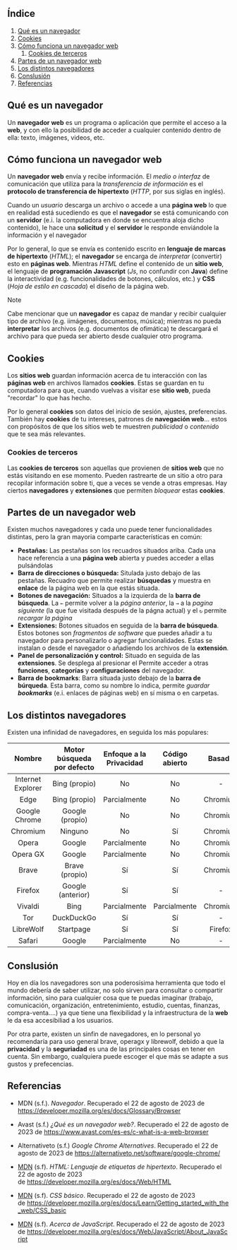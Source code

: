 ## Índice

1. [Qué es un navegador](#Qué%20es%20un%20navegador)
2. [Cookies](#Cookies)
3. [Cómo funciona un navegador web](#Cómo%20funciona%20un%20navegador%20web)
	1. [Cookies de terceros](#Cookies%20de%20terceros)
4. [Partes de un navegador web](#Partes%20de%20un%20navegador%20web)
5. [Los distintos navegadores](#Los%20distintos%20navegadores)
6. [Conslusión](#Conslusión)
7. [Referencias](#Referencias)

<div style="page-break-after: always;"></div>

## Qué es un navegador

Un **navegador web** es un programa o aplicación que permite el acceso a la **web**, y con ello la posibilidad de acceder a cualquier contenido dentro de ella: texto, imágenes, videos, etc.

## Cómo funciona un navegador web

Un **navegador web** envía y recibe información. El _medio o interfaz_ de comunicación que utiliza para la _transferencia de información_ es el **protocolo de transferencia de hipertexto** (_HTTP_, por sus siglas en inglés).

Cuando un _usuario_ descarga un archivo o accede a una **página web** lo que en realidad está sucediendo es que el **navegador** se está comunicando con un **servidor** (e.i. la computadora en donde se encuentra aloja dicho contenido), le hace una **solicitud** y el **servidor** le responde enviándole la información y el navegador

Por lo general, lo que se envía es contenido escrito en **lenguaje de marcas de hipertexto** (*HTML*); el **navegador** se encarga de _interpretar_ (convertir) esto en **páginas web**. Mientras _HTML_ define el contenido de un **sitio web**, el lenguaje de **programación** **Javascript** (_Js_, no confundir con **Java**) define la interactividad (e.g. funcionalidades de botones, cálculos, etc.) y **CSS** (_Hoja de estilo en cascada_) el diseño de la página web. 

> [!NOTE]
> 
> Cabe mencionar que un **navegador** es capaz de mandar y recibir cualquier tipo de archivo (e.g. iimágenes, documentos, música); mientras no pueda **interpretar** los archivos (e.g. documentos de ofimática) te descargará el archivo para que pueda ser abierto desde cualquier otro programa.

## Cookies

Los **sitios web** guardan información acerca de tu interacción con las **páginas web**  en archivos llamados **cookies**. Estas se guardan en tu computadora para que, cuando vuelvas a visitar ese **sitio web**, pueda "recordar" lo que has hecho. 

Por lo general **cookies** son datos del  inicio de sesión, ajustes, preferencias. También hay **cookies** de tu intereses, patrones de **navegación web**... estos con propósitos de que los sitios web te muestren _publicidad_ o _contenido_ que te sea más relevantes.

### Cookies de terceros

Las **cookies de terceros** son aquellas que provienen de **sitios web** que no estás visitando en ese momento.  Pueden rastrearte de un sitio a otro para recopilar información sobre ti, que a veces se vende a otras empresas. Hay ciertos **navegadores** y **extensiones** que permiten _bloquear_ estas **cookies**.

## Partes de un navegador web

Existen muchos navegadores y cada uno puede tener funcionalidades distintas, pero la gran mayoria comparte características en común:

- **Pestañas:** Las pestañas son los recuadros situados ariba. Cada una hace referencia a una **página web** abierta y puedes acceder a ellas pulsándolas
- **Barra de direcciones o búsqueda:** Situlada justo debajo de las pestañas. Recuadro que permite realizar **búsquedas** y muestra en **enlace** de la página web en la que estás situada.
- **Botones de navegación:** Situados a la izquierda de la **barra de búsqueda**. La `←` permite volver a la _página anterior_, la `→` a la _pagina siguiente_ (la que fue visitada después de la págna actual) y el  `↻` permite _recargar la página_
- **Extensiones:** Botones situados en seguida de la **barra de búsqueda**. Estos botones son _fragmentos de software_ que puedes añadir a tu navegador para personalizarlo o agregar funcionalidades. Estas se instalan o desde el navegador o añadiendo los archivos de la **extensión**.
- **Panel de personalización y control:** Situado en seguida de las **extensiones**. Se desplega al presionar el  Permite acceder a otras **funciones**, **categorías** y **configuraciones** del navegador.
- **Barra de bookmarks**: Barra situada justo debajo de la **barra de búrqueda**. Esta barra, como su nombre lo indica, permite _guardar **bookmarks**_ (e.i. enlaces de páginas web) en sí misma o en carpetas.

## Los distintos navegadores

Existen una infinidad de navegadores, en seguida los más populares:

|      Nombre       | Motor búsqueda por defecto | Enfoque a la Privacidad | Código abierto |  Basado  | Windows | MacOS | Android | Linux | iOS |
|:-----------------:|:--------------------------:|:-----------------------:|:--------------:|:--------:|:-------:|:-----:|:-------:|:-----:|:---:|
| Internet Explorer |       Bing (propio)        |           No            |       No       |    -     |   Sí    |  No   |   No    |  No   | Sí  |
|       Edge        |       Bing (propio)        |      Parcialmente       |       No       | Chromium |   Sí    |  Sí   |   Sí    |  Sí   | Sí  |
|   Google Chrome   |      Google (propio)       |           No            |       No       | Chromium |   Sí    |  Sí   |   Sí    |  Sí   | Sí  |
|     Chromium      |          Ninguno           |           No            |       Sí       | Chromium |   Sí    |  Sí   |   Sí    |  Sí   | Sí  |
|       Opera       |           Google           |      Parcialmente       |       No       | Chromium |   Sí    |  Sí   |   Sí    |  Sí   | Sí  |
|     Opera GX      |           Google           |      Parcialmente       |       No       | Chromium |   Sí    |  NO   |   No    |  Sí   | No  |
|       Brave       |       Brave (propio)       |           Sí            |       Sí       | Chromium |   Sí    |  Sí   |   Sí    |  Sí   | Sí  |
|      Firefox      |     Google (anterior)      |           Sí            |       Sí       |    -     |   Sí    |  Sí   |   Sí    |  Sí   | Sí  |
|      Vivaldi      |            Bing            |      Parcialmente       |  Parcialmente  | Chromium |   Sí    |  Sí   |   Sí    |  Sí   | Sí  |
|        Tor        |         DuckDuckGo         |           Sí            |       Sí       |    -     |   Sí    |  Sí   |   Sí    |  Sí   | Sí  |
|     LibreWolf     |         Startpage          |           Sí            |       Sí       | Firefox  |   Sí    |  Sí   |   Sí    |  Sí   | Sí  |
|      Safari       |           Google           |      Parcialmente       |       No       |    -     |   No    |  Sí   |   No    |  No   | Sí  |

## Conslusión

Hoy en día los navegadores son una poderosísima herramienta que todo el mundo debería de saber utilizar, no solo sirven para consultar o compartir información, sino para cualquier cosa que te puedas imaginar (trabajo, comunicación, organización, entretenimiento, estudio, cuentas, finanzas, compra-venta....) ya que tiene una flexibilidad y la infraestructura de la **web** le da esa accesibiliad a los usuarios.

Por otra parte, existen un sinfin de navegadores, en lo personal yo recomendaría para uso general brave, operagx y librewolf, debido a que la **privacidad** y la **seguriadad** es una de las principales cosas en tener en cuenta. Sin embargo, cualquiera puede escoger el que más se adapte a sus gustos y prefecencias.

<div style="page-break-after: always;"></div>

## Referencias

- MDN (s.f.). _Navegador_.  Recuperado el 22 de agosto de 2023 de https://developer.mozilla.org/es/docs/Glossary/Browser

- Avast (s.f.) _¿Qué es un navegador web?_.  Recuperado el 22 de agosto de 2023 de https://www.avast.com/es-es/c-what-is-a-web-browser

- Alternativeto (s.f.) _Google Chrome Alternatives_.  Recuperado el 22 de agosto de 2023 de https://alternativeto.net/software/google-chrome/
- [MDN](https://developer.mozilla.org/es/) (s.f). _HTML: Lenguaje de etiquetas de hipertexto_. Recuperado el 22 de agosto de 2023 de https://developer.mozilla.org/es/docs/Web/HTML

- [MDN](https://developer.mozilla.org/es/) (s.f). _CSS básico_. Recuperado el 22 de agosto de 2023 de https://developer.mozilla.org/es/docs/Learn/Getting_started_with_the_web/CSS_basic

- [MDN](https://developer.mozilla.org/es/) (s.f). _Acerca de JavaScript_. Recuperado el 22 de agosto de 2023 de https://developer.mozilla.org/es/docs/Web/JavaScript/About_JavaScript
